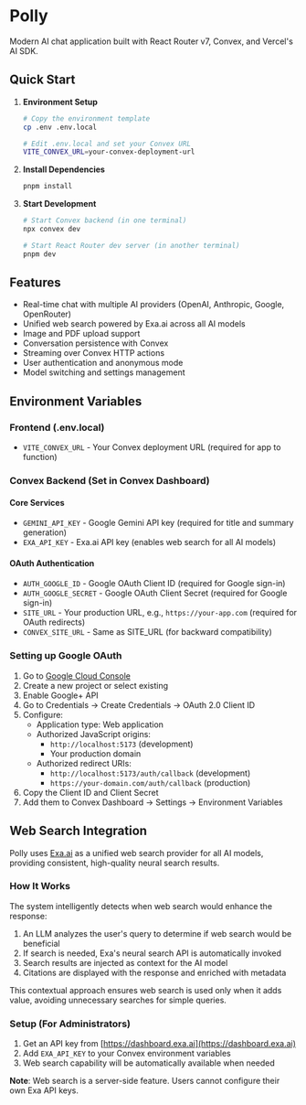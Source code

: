 # Polly

Modern AI chat application built with React Router v7, Convex, and Vercel's AI SDK.

## Quick Start

1. **Environment Setup**

   ```bash
   # Copy the environment template
   cp .env .env.local

   # Edit .env.local and set your Convex URL
   VITE_CONVEX_URL=your-convex-deployment-url
   ```

2. **Install Dependencies**

   ```bash
   pnpm install
   ```

3. **Start Development**

   ```bash
   # Start Convex backend (in one terminal)
   npx convex dev

   # Start React Router dev server (in another terminal)
   pnpm dev
   ```

## Features

- Real-time chat with multiple AI providers (OpenAI, Anthropic, Google, OpenRouter)
- Unified web search powered by Exa.ai across all AI models
- Image and PDF upload support
- Conversation persistence with Convex
- Streaming over Convex HTTP actions
- User authentication and anonymous mode
- Model switching and settings management

## Environment Variables

### Frontend (.env.local)

- `VITE_CONVEX_URL` - Your Convex deployment URL (required for app to function)

### Convex Backend (Set in Convex Dashboard)

#### Core Services

- `GEMINI_API_KEY` - Google Gemini API key (required for title and summary generation)
- `EXA_API_KEY` - Exa.ai API key (enables web search for all AI models)

#### OAuth Authentication

- `AUTH_GOOGLE_ID` - Google OAuth Client ID (required for Google sign-in)
- `AUTH_GOOGLE_SECRET` - Google OAuth Client Secret (required for Google sign-in)
- `SITE_URL` - Your production URL, e.g., `https://your-app.com` (required for OAuth redirects)
- `CONVEX_SITE_URL` - Same as SITE_URL (for backward compatibility)

### Setting up Google OAuth

1. Go to [Google Cloud Console](https://console.cloud.google.com/)
2. Create a new project or select existing
3. Enable Google+ API
4. Go to Credentials → Create Credentials → OAuth 2.0 Client ID
5. Configure:
   - Application type: Web application
   - Authorized JavaScript origins:
     - `http://localhost:5173` (development)
     - Your production domain
   - Authorized redirect URIs:
     - `http://localhost:5173/auth/callback` (development)
     - `https://your-domain.com/auth/callback` (production)
6. Copy the Client ID and Client Secret
7. Add them to Convex Dashboard → Settings → Environment Variables

## Web Search Integration

Polly uses [Exa.ai](https://exa.ai) as a unified web search provider for all AI models, providing consistent, high-quality neural search results.

### How It Works

The system intelligently detects when web search would enhance the response:

1. An LLM analyzes the user's query to determine if web search would be beneficial
2. If search is needed, Exa's neural search API is automatically invoked
3. Search results are injected as context for the AI model
4. Citations are displayed with the response and enriched with metadata

This contextual approach ensures web search is used only when it adds value, avoiding unnecessary searches for simple queries.

### Setup (For Administrators)

1. Get an API key from [https://dashboard.exa.ai](https://dashboard.exa.ai)
2. Add `EXA_API_KEY` to your Convex environment variables
3. Web search capability will be automatically available when needed

**Note**: Web search is a server-side feature. Users cannot configure their own Exa API keys.
